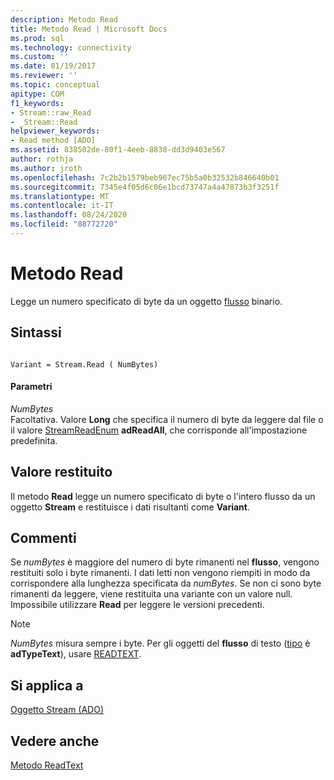 ```yaml
---
description: Metodo Read
title: Metodo Read | Microsoft Docs
ms.prod: sql
ms.technology: connectivity
ms.custom: ''
ms.date: 01/19/2017
ms.reviewer: ''
ms.topic: conceptual
apitype: COM
f1_keywords:
- Stream::raw_Read
- _Stream::Read
helpviewer_keywords:
- Read method [ADO]
ms.assetid: 838502de-80f1-4eeb-8838-dd3d9403e567
author: rothja
ms.author: jroth
ms.openlocfilehash: 7c2b2b1579beb967ec75b5a0b32532b846640b01
ms.sourcegitcommit: 7345e4f05d6c06e1bcd73747a4a47873b3f3251f
ms.translationtype: MT
ms.contentlocale: it-IT
ms.lasthandoff: 08/24/2020
ms.locfileid: "88772720"
---
```

# <a name="read-method"></a>Metodo Read
Legge un numero specificato di byte da un oggetto [flusso](./stream-object-ado.md) binario.  
  
## <a name="syntax"></a>Sintassi  
  
```  
  
Variant = Stream.Read ( NumBytes)  
```  
  
#### <a name="parameters"></a>Parametri  
 *NumBytes*  
 Facoltativa. Valore **Long** che specifica il numero di byte da leggere dal file o il valore [StreamReadEnum](./streamreadenum.md) **adReadAll**, che corrisponde all'impostazione predefinita.  
  
## <a name="return-value"></a>Valore restituito  
 Il metodo **Read** legge un numero specificato di byte o l'intero flusso da un oggetto **Stream** e restituisce i dati risultanti come **Variant**.  
  
## <a name="remarks"></a>Commenti  
 Se *numBytes* è maggiore del numero di byte rimanenti nel **flusso**, vengono restituiti solo i byte rimanenti. I dati letti non vengono riempiti in modo da corrispondere alla lunghezza specificata da *numBytes*. Se non ci sono byte rimanenti da leggere, viene restituita una variante con un valore null. Impossibile utilizzare **Read** per leggere le versioni precedenti.  
  
> [!NOTE]
>  *NumBytes* misura sempre i byte. Per gli oggetti del **flusso** di testo ([tipo](./type-property-ado-stream.md) è **adTypeText**), usare [READTEXT](./readtext-method.md).  
  
## <a name="applies-to"></a>Si applica a  
 [Oggetto Stream (ADO)](./stream-object-ado.md)  
  
## <a name="see-also"></a>Vedere anche  
 [Metodo ReadText](./readtext-method.md)